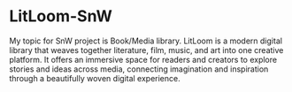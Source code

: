 # LitLoom-SnW
My topic for SnW project is Book/Media library. LitLoom is a modern digital library that weaves together literature, film, music, and art into one creative platform. It offers an immersive space for readers and creators to explore stories and ideas across media, connecting imagination and inspiration through a beautifully woven digital experience.
